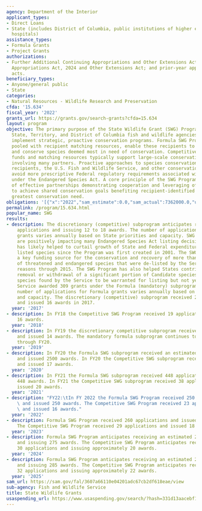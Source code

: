 ```yaml
---
agency: Department of the Interior
applicant_types:
- Direct Loans
- State (includes District of Columbia, public institutions of higher education and
  hospitals)
assistance_types:
- Formula Grants
- Project Grants
authorizations:
- Further Additional Continuing Appropriations and Other Extensions Act, 2024; Continuing
  Appropriations Act, 2024 and Other Extensions Act; and prior-year appropriations
  acts.
beneficiary_types:
- Anyone/general public
- State
categories:
- Natural Resources - Wildlife Research and Preservation
cfda: '15.634'
fiscal_year: '2022'
grants_url: https://grants.gov/search-grants?cfda=15.634
layout: program
objective: The primary purpose of the State Wildlife Grant (SWG) Program is to help
  State, Territory, and District of Columbia fish and wildlife agencies design and
  implement strategic, proactive conservation programs. Formula SWG Program funds,
  pooled with recipient matching resources, enable these recipients to identify, study,
  and conserve species deemed most in need of conservation. Competitive SWG Program
  funds and matching resources typically support large-scale conservation projects
  involving many partners. Proactive approaches to species conservation help grant
  recipients, the U.S. Fish and Wildlife Service, and other conservation partners
  avoid more prescriptive Federal regulatory requirements associated with listing
  under the Endangered Species Act. A core principle of the SWG Program is the utilization
  of effective partnerships demonstrating cooperation and leveraging of resources
  to achieve shared conservation goals benefiting recipient-identified species of
  greatest conservation need.
obligations: '[{"x":"2022","sam_estimate":0.0,"sam_actual":7362000.0,"usa_spending_actual":69687121.63},{"x":"2023","sam_estimate":7611999.0,"sam_actual":7399999.0,"usa_spending_actual":65213390.13},{"x":"2024","sam_estimate":7599999.0,"sam_actual":0.0,"usa_spending_actual":62381764.14}]'
permalink: /program/15.634.html
popular_name: SWG
results:
- description: The discretionary (competitive) subprogram anticipates receiving 25
    applications and issuing 12 to 18 awards. The number of applications for mandatory
    grants varies annually based on State priorities and capacity. SWG Program funds
    are positively impacting many Endangered Species Act listing decisions. The Program
    has likely helped to curtail growth of State and Federal expenditures on federally
    listed species since the Program was first created in 2001. The SWG Program was
    a key funding source for the conservation and recovery of more than 50 percent
    of threatened and endangered species that were de-listed by the Service for conservation-related
    reasons through 2015. The SWG Program has also helped States contribute to Service
    removal or withdrawal of a significant portion of Candidate species listings—those
    species found by the Service to be warranted for listing but not yet listed. The
    Service awarded 309 grants under the Formula (mandatory) subprogram in 2017. The
    number of applications for Formula grants varies annually based on State priorities
    and capacity. The discretionary (competitive) subprogram received 20 applications
    and issued 16 awards in 2017.
  year: '2017'
- description: In FY18 the Competitive SWG Program received 19 applications and issued
    16 awards.
  year: '2018'
- description: In FY19 the discretionary competitive subprogram received 27 applications
    and issued 14 awards. The mandatory formula subprogram continues to issue awards
    through FY20.
  year: '2019'
- description: In FY20 the Formula SWG subprogram received an estimated 2500 applications
    and issued 2500 awards. In FY20 the Competitive SWG subprogram received 37 applications
    and issued 17 awards.
  year: '2020'
- description: In FY21 the Formula SWG subprogram received 448 applications and issued
    448 awards. In FY21 the Competitive SWG subprogram received 38 applications and
    issued 20 awards.
  year: '2021'
- description: "FY22:\tIn FY 2022 the Formula SWG Program received 250 applications\
    \ and issued 250 awards. The Competitive SWG Program received 23 applications\
    \ and issued 16 awards."
  year: '2022'
- description: Formula SWG Program received 260 applications and issued 260 awards.
    The Competitive SWG Program received 29 applications and issued 18 awards.
  year: '2023'
- description: Formula SWG Program anticipates receiving an estimated 275 applications
    and issuing 275 awards. The Competitive SWG Program anticipates receiving an estimated
    30 applications and issuing approximately 20 awards.
  year: '2024'
- description: Formula SWG Program anticipates receiving an estimated 285 applications
    and issuing 285 awards. The Competitive SWG Program anticipates receiving an estimated
    32 applications and issuing approximately 22 awards.
  year: '2025'
sam_url: https://sam.gov/fal/3607a66110e04201adc67cb2df618eae/view
sub-agency: Fish and Wildlife Service
title: State Wildlife Grants
usaspending_url: https://www.usaspending.gov/search/?hash=331d13aacebf10f53ed94cf24feb5d85
---
```

